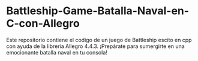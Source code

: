 # Battleship-Game-Batalla-Naval-en-C-con-Allegro
Este repositorio contiene el codigo de un juego de Battleship escito en cpp con ayuda de la libreria Allegro 4.4.3.  ¡Prepárate para sumergirte en una emocionante batalla naval en tu consola!

